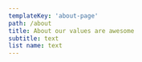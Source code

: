 ```yaml
---
templateKey: 'about-page'
path: /about
title: About our values are awesome
subtitle: text
list name: text
---
```

